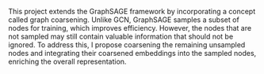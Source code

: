 This project extends the GraphSAGE framework by incorporating a concept called graph coarsening.
Unlike GCN, GraphSAGE samples a subset of nodes for training, which improves efficiency.
However, the nodes that are not sampled may still contain valuable information that should not be ignored.
To address this, I propose coarsening the remaining unsampled nodes and integrating their coarsened embeddings into
the sampled nodes, enriching the overall representation.

